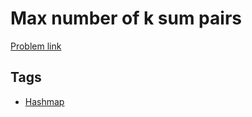 # Max number of k sum pairs

[Problem link](https://leetcode.com/problems/max-number-of-k-sum-pairs)

## Tags

* [Hashmap](/README.md#Hashmap)
